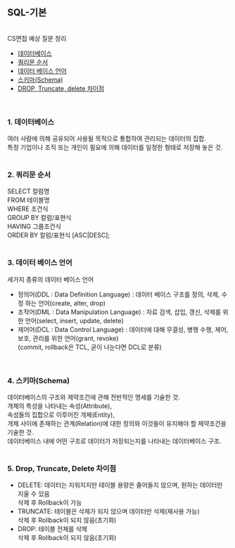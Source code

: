 ## SQL-기본  
<br>
CS면접 예상 질문 정리  

- [데이터베이스](###-1.-데이터베이스)
- [쿼리문 순서](###-2.-쿼리문-순서)
- [데이터 베이스 언어](###-3.-데이터-베이스-언어)
- [스키마(Schema)](###-4.-스키마(Schema))
- [DROP, Truncate, delete 차이점](###-5.-Drop,-Truncate,-Delete-차이점)  
<br>

### 1. 데이터베이스  
여러 사람에 의해 공유되어 사용될 목적으로 통합하여 관리되는 데이터의 집합.   
특정 기업이나 조직 또는 개인이 필요에 의해 데이터를 일정한 형태로 저장해 놓은 것.   
<br>

### 2. 쿼리문 순서  
SELECT 칼럼명   
FROM 테이블명    
WHERE 조건식  
GROUP BY 칼럼/표현식   
HAVING 그룹조건식  
ORDER BY 칼럼/표현식 [ASC|DESC];  
<br>

### 3. 데이터 베이스 언어  
세가지 종류의 데이터 베이스 언어   
- 정의어(DDL : Data Definition Language) : 데이터 베이스 구조를 정의, 삭제, 수정 하는 언어(create, alter, drop)  
- 조작어(DML : Data Manipulation Language) : 자료 검색, 삽입, 갱신, 삭제를 위한 언어(select, insert, update, delete)  
- 제어어(DCL : Data Control Language) : 데이터에 대해 무결성, 병행 수행, 제어, 보호, 관리를 위한 언어(grant, revoke)  
(commit, rollback은 TCL, 굳이 나눈다면 DCL로 분류)  
<br>

### 4. 스키마(Schema)  
데이터베이스의 구조와 제약조건에 관해 전반적인 명세를 기술한 것.  
개체의 특성을 나타내는 속성(Attribute),    
속성들의 집합으로 이루어진 개체(Entity),     
개체 사이에 존재하는 관계(Relation)에 대한 정의와 이것들이 유지해야 할 제약조건을 기술한 것.  
데이터베이스 내에 어떤 구조로 데이터가 저장되는지를 나타내는 데이터베이스 구조.  
<br>

### 5. Drop, Truncate, Delete 차이점
- DELETE: 데이터는 지워지지만 테이블 용량은 줄어들지 않으며, 원하는 데이터만 지울 수 있음  
삭제 후 Rollback이 가능    
- TRUNCATE: 테이블은 삭제가 되지 않으며 데이터만 삭제(재사용 가능)  
삭제 후 Rollback이 되지 않음(초기화)    
- DROP: 테이블 전체를 삭제  
삭제 후 Rollback이 되지 않음(초기화)   
<br>


